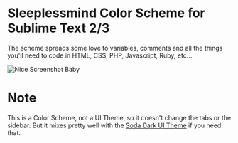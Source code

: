 # Sleeplessmind Color Scheme for Sublime Text 2/3

The scheme spreads some love to variables, comments and all the things you'll need to code in HTML, CSS, PHP, Javascript, Ruby, etc...

![Nice Screenshot Baby](https://raw.github.com/godbout/color-scheme-sleeplessmind/readme/screenshots/sleeplessmind.png "Do you like it?")
# Note 
This is a Color Scheme, not a UI Theme, so it doesn't change the tabs or the sidebar. But it mixes pretty well with the [Soda Dark UI Theme](http://buymeasoda.github.com/soda-theme/) if you need that.